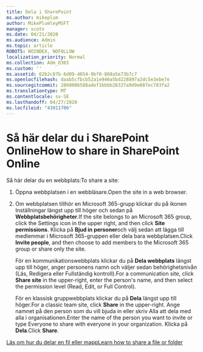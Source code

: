 ```yaml
---
title: Dela i SharePoint
ms.author: mikeplum
author: MikePlumleyMSFT
manager: scotv
ms.date: 04/21/2020
ms.audience: Admin
ms.topic: article
ROBOTS: NOINDEX, NOFOLLOW
localization_priority: Normal
ms.collection: Adm_O365
ms.custom: ''
ms.assetid: 62b2c87b-6d09-4654-9bf0-868a5e73b7c7
ms.openlocfilehash: daab5cfbcb52a1e946a5bd228897a2dc5e3ebe7e
ms.sourcegitcommit: 286000b588adef1bbbb28337a9d9e087ec783fa2
ms.translationtype: MT
ms.contentlocale: sv-SE
ms.lasthandoff: 04/27/2020
ms.locfileid: "43911706"
---
```

# <a name="how-to-share-in-sharepoint-online"></a><span data-ttu-id="f59ea-102">Så här delar du i SharePoint Online</span><span class="sxs-lookup"><span data-stu-id="f59ea-102">How to share in SharePoint Online</span></span>

<span data-ttu-id="f59ea-103">Så här delar du en webbplats:</span><span class="sxs-lookup"><span data-stu-id="f59ea-103">To share a site:</span></span>
  
1. <span data-ttu-id="f59ea-104">Öppna webbplatsen i en webbläsare.</span><span class="sxs-lookup"><span data-stu-id="f59ea-104">Open the site in a web browser.</span></span>
    
2. <span data-ttu-id="f59ea-105">Om webbplatsen tillhör en Microsoft 365-grupp klickar du på ikonen Inställningar längst upp till höger och sedan på **Webbplatsbehörigheter**.</span><span class="sxs-lookup"><span data-stu-id="f59ea-105">If the site belongs to an Microsoft 365 group, click the Settings icon in the upper right, and then click **Site permissions**.</span></span> <span data-ttu-id="f59ea-106">Klicka på **Bjud in personer**och välj sedan att lägga till medlemmar i Microsoft 365-gruppen eller dela bara webbplatsen.</span><span class="sxs-lookup"><span data-stu-id="f59ea-106">Click **Invite people**, and then choose to add members to the Microsoft 365 group or share only the site.</span></span> 
    
    <span data-ttu-id="f59ea-107">För en kommunikationswebbplats klickar du på **Dela webbplats** längst upp till höger, anger personens namn och väljer sedan behörighetsnivån (Läs, Redigera eller Fullständig kontroll).</span><span class="sxs-lookup"><span data-stu-id="f59ea-107">For a communication site, click **Share site** in the upper-right, enter the person's name, and then select the permission level (Read, Edit, or Full Control).</span></span> 
    
    <span data-ttu-id="f59ea-108">För en klassisk gruppwebbplats klickar du på **Dela** längst upp till höger.</span><span class="sxs-lookup"><span data-stu-id="f59ea-108">For a classic team site, click **Share** in the upper-right.</span></span> <span data-ttu-id="f59ea-109">Ange namnet på den person som du vill bjuda in eller skriv Alla att dela med alla i organisationen.</span><span class="sxs-lookup"><span data-stu-id="f59ea-109">Enter the name of the person you want to invite or type Everyone to share with everyone in your organization.</span></span> <span data-ttu-id="f59ea-110">Klicka på **Dela**.</span><span class="sxs-lookup"><span data-stu-id="f59ea-110">Click **Share**.</span></span>
    
[<span data-ttu-id="f59ea-111">Läs om hur du delar en fil eller mapp</span><span class="sxs-lookup"><span data-stu-id="f59ea-111">Learn how to share a file or folder</span></span>](https://go.microsoft.com/fwlink/?linkid=511430)
  

